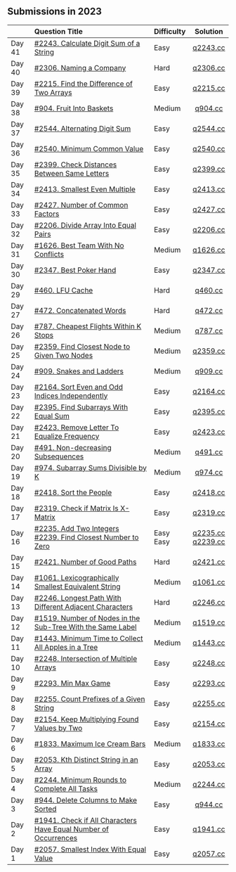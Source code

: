 ## Submissions in 2023

||Question Title|Difficulty|Solution|
|:--|:--|:--|:-:|
|Day 41|[#2243. Calculate Digit Sum of a String](https://leetcode.com/problems/calculate-digit-sum-of-a-string/)|Easy|[q2243.cc](../src/q_2201_2250/q2243.cc)||
|Day 40|[#2306. Naming a Company](https://leetcode.com/problems/naming-a-company/)|Hard|[q2306.cc](../src/q_2301_2350/q2306.cc)||
|Day 39|[#2215. Find the Difference of Two Arrays](https://leetcode.com/problems/find-the-difference-of-two-arrays/)|Easy|[q2215.cc](../src/q_2201_2250/q2215.cc)||
|Day 38|[#904. Fruit Into Baskets](https://leetcode.com/problems/fruit-into-baskets/)|Medium|[q904.cc](../src/q_901_950/q0904.cc)||
|Day 37|[#2544. Alternating Digit Sum](https://leetcode.com/problems/alternating-digit-sum/)|Easy|[q2544.cc](../src/q_2501_2550/q2544.cc)||
|Day 36|[#2540. Minimum Common Value](https://leetcode.com/problems/minimum-common-value/)|Easy|[q2540.cc](../src/q_2501_2550/q2540.cc)||
|Day 35|[#2399. Check Distances Between Same Letters](https://leetcode.com/problems/check-distances-between-same-letters/)|Easy|[q2399.cc](../src/q_2351_2400/q2399.cc)||
|Day 34|[#2413. Smallest Even Multiple](https://leetcode.com/problems/smallest-even-multiple/)|Easy|[q2413.cc](../src/q_2401_2450/q2413.cc)||
|Day 33|[#2427. Number of Common Factors](https://leetcode.com/problems/number-of-common-factors/)|Easy|[q2427.cc](../src/q_2401_2450/q2427.cc)||
|Day 32|[#2206. Divide Array Into Equal Pairs](https://leetcode.com/problems/divide-array-into-equal-pairs/)|Easy|[q2206.cc](../src/q_2201_2250/q2206.cc)||
|Day 31|[#1626. Best Team With No Conflicts](https://leetcode.com/problems/best-team-with-no-conflicts/)|Medium|[q1626.cc](../src/q_1601_1650/q1626.cc)||
|Day 30|[#2347. Best Poker Hand](https://leetcode.com/problems/best-poker-hand/)|Easy|[q2347.cc](../src/q_2301_2350/q2347.cc)||
|Day 29|[#460. LFU Cache](https://leetcode.com/problems/lfu-cache/)|Hard|[q460.cc](../src/q_451_500/q0460.cc)||
|Day 27|[#472. Concatenated Words](https://leetcode.com/problems/concatenated-words/)|Hard|[q472.cc](../src/q_451_500/q0472.cc)||
|Day 26|[#787. Cheapest Flights Within K Stops](https://leetcode.com/problems/cheapest-flights-within-k-stops/)|Medium|[q787.cc](../src/q_751_800/q0787.cc)||
|Day 25|[#2359. Find Closest Node to Given Two Nodes](https://leetcode.com/problems/find-closest-node-to-given-two-nodes/)|Medium|[q2359.cc](../src/q_2351_2400/q2359.cc)||
|Day 24|[#909. Snakes and Ladders](https://leetcode.com/problems/snakes-and-ladders/)|Medium|[q909.cc](../src/q_901_950/q0909.cc)||
|Day 23|[#2164. Sort Even and Odd Indices Independently](https://leetcode.com/problems/sort-even-and-odd-indices-independently/)|Easy|[q2164.cc](../src/q_2151_2200/q2164.cc)||
|Day 22|[#2395. Find Subarrays With Equal Sum](https://leetcode.com/problems/find-subarrays-with-equal-sum/)|Easy|[q2395.cc](../src/q_2351_2400/q2395.cc)||
|Day 21|[#2423. Remove Letter To Equalize Frequency](https://leetcode.com/problems/remove-letter-to-equalize-frequency/)|Easy|[q2423.cc](../src/q_2401_2450/q2423.cc)||
|Day 20|[#491. Non-decreasing Subsequences](https://leetcode.com/problems/non-decreasing-subsequences/)|Medium|[q491.cc](../src/q_451_500/q0491.cc)||
|Day 19|[#974. Subarray Sums Divisible by K](https://leetcode.com/problems/subarray-sums-divisible-by-k/)|Medium|[q974.cc](../src/q_951_1000/q0974.cc)||
|Day 18|[#2418. Sort the People](https://leetcode.com/problems/sort-the-people/)|Easy|[q2418.cc](../src/q_2401_2450/q2418.cc)||
|Day 17|[#2319. Check if Matrix Is X-Matrix](https://leetcode.com/problems/check-if-matrix-is-x-matrix/)|Easy|[q2319.cc](../src/q_2301_2350/q2319.cc)||
|Day 16|[#2235. Add Two Integers](https://leetcode.com/problems/add-two-integers/)<br>[#2239. Find Closest Number to Zero](https://leetcode.com/problems/find-closest-number-to-zero/)|Easy<br>Easy|[q2235.cc](../src/q_2201_2250/q2235.cc)<br>[q2239.cc](../src/q_2201_2250/q2239.cc)|<br>|
|Day 15|[#2421. Number of Good Paths](https://leetcode.com/problems/number-of-good-paths/)|Hard|[q2421.cc](../src/q_2401_2450/q2421.cc)||
|Day 14|[#1061. Lexicographically Smallest Equivalent String](https://leetcode.com/problems/lexicographically-smallest-equivalent-string/)|Medium|[q1061.cc](../src/q_1051_1100/q1061.cc)||
|Day 13|[#2246. Longest Path With Different Adjacent Characters](https://leetcode.com/problems/longest-path-with-different-adjacent-characters/)|Hard|[q2246.cc](../src/q_2201_2250/q2246.cc)||
|Day 12|[#1519. Number of Nodes in the Sub-Tree With the Same Label](https://leetcode.com/problems/number-of-nodes-in-the-sub-tree-with-the-same-label/)|Medium|[q1519.cc](../src/q_1501_1550/q1519.cc)||
|Day 11|[#1443. Minimum Time to Collect All Apples in a Tree](https://leetcode.com/problems/minimum-time-to-collect-all-apples-in-a-tree/)|Medium|[q1443.cc](../src/q_1401_1450/q1443.cc)||
|Day 10|[#2248. Intersection of Multiple Arrays](https://leetcode.com/problems/intersection-of-multiple-arrays/)|Easy|[q2248.cc](../src/q_2201_2250/q2248.cc)||
|Day 9|[#2293. Min Max Game](https://leetcode.com/problems/min-max-game/)|Easy|[q2293.cc](../src/q_2251_2300/q2293.cc)||
|Day 8|[#2255. Count Prefixes of a Given String](https://leetcode.com/problems/count-prefixes-of-a-given-string/)|Easy|[q2255.cc](../src/q_2251_2300/q2255.cc)||
|Day 7|[#2154. Keep Multiplying Found Values by Two](https://leetcode.com/problems/keep-multiplying-found-values-by-two/)|Easy|[q2154.cc](../src/q_2151_2200/q2154.cc)||
|Day 6|[#1833. Maximum Ice Cream Bars](https://leetcode.com/problems/maximum-ice-cream-bars/)|Medium|[q1833.cc](../src/q_1801_1850/q1833.cc)||
|Day 5|[#2053. Kth Distinct String in an Array](https://leetcode.com/problems/kth-distinct-string-in-an-array/)|Easy|[q2053.cc](../src/q_2051_2100/q2053.cc)||
|Day 4|[#2244. Minimum Rounds to Complete All Tasks](https://leetcode.com/problems/minimum-rounds-to-complete-all-tasks/)|Medium|[q2244.cc](../src/q_2201_2250/q2244.cc)||
|Day 3|[#944. Delete Columns to Make Sorted](https://leetcode.com/problems/delete-columns-to-make-sorted/)|Easy|[q944.cc](../src/q_901_950/q0944.cc)||
|Day 2|[#1941. Check if All Characters Have Equal Number of Occurrences](https://leetcode.com/problems/check-if-all-characters-have-equal-number-of-occurrences/)|Easy|[q1941.cc](../src/q_1901_1950/q1941.cc)||
|Day 1|[#2057. Smallest Index With Equal Value](https://leetcode.com/problems/smallest-index-with-equal-value/)|Easy|[q2057.cc](../src/q_2051_2100/q2057.cc)||

